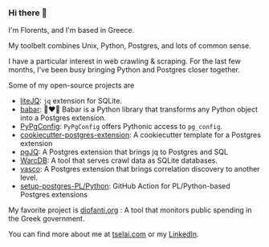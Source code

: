 ### Hi there 👋

I'm Florents, and I'm based in Greece.

My toolbelt combines Unix, Python, Postgres, and lots of common sense.

I have a particular interest in web crawling & scraping.
For the last few months, I've been busy bringing Python and Postgres closer together.

Some of my open-source projects are
* [liteJQ](https://github.com/Florents-Tselai/liteJQ): `jq` extension for SQLite.
* [babar](https://github.com/Florents-Tselai/babar): 🐘❤️🐍 Babar is a Python library that transforms any Python object into a Postgres extension.
* [PyPgConfig](https://github.com/Florents-Tselai/PyPGConfig): `PyPgConfig` offers Pythonic access to `pg_config`.
* [cookiecutter-postgres-extension](https://github.com/Florents-Tselai/cookiecutter-postgres-extension): A cookiecutter template for a Postgres extension
* [pgJQ](https://github.com/Florents-Tselai/pgJQ): A Postgres extension that brings jq to Postgres and SQL
* [WarcDB](https://github.com/Florents-Tselai/WarcDB): A tool that serves crawl data as SQLite databases.
* [vasco](https://github.com/Florents-Tselai/vasco): A Postgres extension that brings correlation discovery to another level.
* [setup-postgres-PL/Python](https://github.com/Florents-Tselai/setup-postgres-plpython): GitHub Action for PL/Python-based Postgres extensions


My favorite project is [diofanti.org](https://diofanti.org) : 
A tool that monitors public spending in the Greek government.

You can find more about me at [tselai.com](https://tselai.com) or my [LinkedIn](https://www.linkedin.com/in/florentstselai/).
